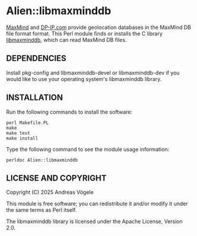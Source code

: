 # Alien::libmaxminddb

[MaxMind](https://www.maxmind.com/) and [DP-IP.com](https://db-ip.com/) provide
geolocation databases in the MaxMind DB file format format.  This Perl module
finds or installs the C library
[libmaxminddb](https://github.com/maxmind/libmaxminddb), which can read MaxMind
DB files.

## DEPENDENCIES

Install pkg-config and libmaxminddb-devel or libmaxminddb-dev if you would like
to use your operating system's libmaxminddb library.

## INSTALLATION

Run the following commands to install the software:

    perl Makefile.PL
    make
    make test
    make install

Type the following command to see the module usage information:

    perldoc Alien::libmaxminddb

## LICENSE AND COPYRIGHT

Copyright (C) 2025 Andreas Vögele

This module is free software; you can redistribute it and/or modify it under
the same terms as Perl itself.

The libmaxminddb library is licensed under the Apache License, Version 2.0.
